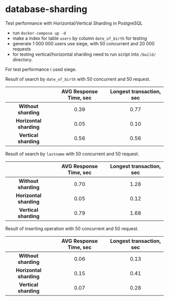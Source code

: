 # database-sharding
Test performance with Horizontal/Vertical Sharding in PostgreSQL

- run `docker-compose up -d`
- make a index for table `users` by column `date_of_birth` for testing
- generate 1 000 000 users use siege, with 50 concurrent and 20 000 requests
- for testing vertical/horizontal sharding need to run script into `/build/` directory.

For test performance i used siege.

Result of search by `date_of_birth` with 50 concurrent and 50 request.

|                                   | **AVG Response Time, sec** | **Longest transaction, sec** |
|:---------------------------------:|:------:|:------:|
|        **Without sharding**       |  0.39  |  0.77 |
|       **Horizontal sharding**     | 0.05 | 0.10 |
|     **Vertical sharding**         |  0.56 | 0.56  |

Result of search by `lastname` with 50 concurrent and 50 request.

|                                   | **AVG Response Time, sec** | **Longest transaction, sec** |
|:---------------------------------:|:------:|:------:|
|        **Without sharding**       |  0.70  |  1.28 |
|       **Horizontal sharding**     | 0.05 | 0.12 |
|     **Vertical sharding**         |  0.79 | 1.68 |

Result of inserting operation  with 50 concurrent and 50 request.

|                                   | **AVG Response Time, sec** | **Longest transaction, sec** |
|:---------------------------------:|:------:|:------:|
|        **Without sharding**       |  0.06  |  0.13 |
|       **Horizontal sharding**     | 0.15 | 0.41 |
|     **Vertical sharding**         |  0.07 | 0.28  |
